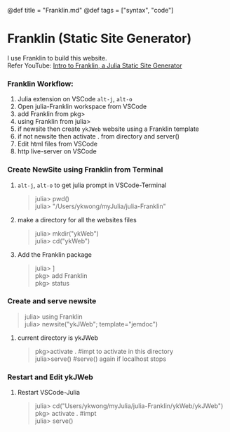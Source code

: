 @def title = "Franklin.md"
@def tags = ["syntax", "code"]

# Franklin (Static Site Generator)

I use Franklin to build this website.\
Refer YouTube: [Intro to Franklin, a Julia Static Site Generator](https://www.youtube.com/watch?v=fVBiLEtZB7A)
### Franklin Workflow:

1. Julia extension on VSCode `alt-j`, `alt-o`
1. Open julia-Franklin workspace from VSCode
1. add Franklin from pkg>
1. using Franklin from julia>
1. if newsite then create `ykJWeb` website using a Franklin template
1. if not newsite then activate . from directory and server()
1. Edit html files from VSCode
1. http live-server on VSCode

### Create NewSite using Franklin from Terminal

1. `alt-j`, `alt-o` to get julia prompt in VSCode-Terminal

   > julia> pwd()\
   > julia> "/Users/ykwong/myJulia/julia-Franklin"

2. make a directory for all the websites files

   > julia> mkdir("ykWeb")\
   > julia> cd("ykWeb")

3. Add the Franklin package
   > julia> ]\
   > pkg> add Franklin\
   > pkg> status

### Create and serve newsite

> julia> using Franklin\
> julia> newsite("ykJWeb"; template="jemdoc")

1. current directory is ykJWeb
   > pkg>activate . #impt to activate in this directory\
   > julia>serve() #serve() again if localhost stops

### Restart and Edit ykJWeb

1. Restart VSCode-Julia
   > julia> cd("Users/ykwong/myJulia/julia-Franklin/ykWeb/ykJWeb")\
   > pkg> activate . #impt\
   > julia> serve()
